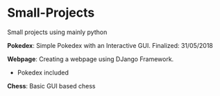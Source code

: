 # Small-Projects
Small projects using mainly python

__Pokedex__: Simple Pokedex with an Interactive GUI. Finalized: 31/05/2018

__Webpage__: Creating a webpage using DJango Framework.

- Pokedex included

__Chess__: Basic GUI based chess
